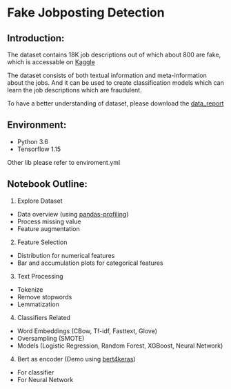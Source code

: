 # Fake Jobposting Detection
## Introduction:
The dataset contains 18K job descriptions out of which about 800 are fake, which is accessable on [Kaggle](https://www.kaggle.com/shivamb/real-or-fake-fake-jobposting-prediction)

The dataset consists of both textual information and meta-information about the jobs.
And it can be used to create classification models which can learn the job descriptions which are fraudulent.

To have a better understanding of dataset, please download the [data_report](https://github.com/sting1000/Fake_JobPosting_Classifier/blob/master/data_report.html)

## Environment:
* Python 3.6
* Tensorflow 1.15

Other lib please refer to enviroment.yml

## Notebook Outline:
1. Explore Dataset
  * Data overview (using [pandas-profiling](https://github.com/pandas-profiling/pandas-profiling))
  * Process missing value
  * Feature augmentation
2. Feature Selection
  * Distribution for numerical features
  * Bar and accumulation plots for categorical features
3. Text Processing
  * Tokenize 
  * Remove stopwords
  * Lemmatization 
4. Classifiers Related
  * Word Embeddings (CBow, Tf-idf, Fasttext, Glove)
  * Oversampling (SMOTE)
  * Models (Logistic Regression, Random Forest, XGBoost, Neural Network)
4. Bert as encoder (Demo using [bert4keras](https://github.com/bojone/bert4keras))
  * For classifier
  * For Neural Network
